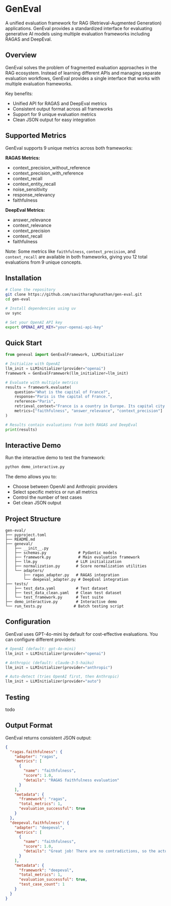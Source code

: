 # GenEval

A unified evaluation framework for RAG (Retrieval-Augmented Generation) applications. GenEval provides a standardized interface for evaluating generative AI models using multiple evaluation frameworks including RAGAS and DeepEval.

## Overview

GenEval solves the problem of fragmented evaluation approaches in the RAG ecosystem. Instead of learning different APIs and managing separate evaluation workflows, GenEval provides a single interface that works with multiple evaluation frameworks.

Key benefits:
- Unified API for RAGAS and DeepEval metrics
- Consistent output format across all frameworks
- Support for 9 unique evaluation metrics
- Clean JSON output for easy integration

## Supported Metrics

GenEval supports 9 unique metrics across both frameworks:

**RAGAS Metrics:**
- context_precision_without_reference
- context_precision_with_reference
- context_recall
- context_entity_recall
- noise_sensitivity
- response_relevancy
- faithfulness

**DeepEval Metrics:**
- answer_relevance
- context_relevance
- context_precision
- context_recall
- faithfulness

Note: Some metrics like `faithfulness`, `context_precision`, and `context_recall` are available in both frameworks, giving you 12 total evaluations from 9 unique concepts.

## Installation

```bash
# Clone the repository
git clone https://github.com/savitharaghunathan/gen-eval.git
cd gen-eval

# Install dependencies using uv
uv sync

# Set your OpenAI API key
export OPENAI_API_KEY="your-openai-api-key"
```

## Quick Start

```python
from geneval import GenEvalFramework, LLMInitializer

# Initialize with OpenAI
llm_init = LLMInitializer(provider="openai")
framework = GenEvalFramework(llm_initializer=llm_init)

# Evaluate with multiple metrics
results = framework.evaluate(
    question="What is the capital of France?",
    response="Paris is the capital of France.",
    reference="Paris",
    retrieval_context="France is a country in Europe. Its capital city is Paris.",
    metrics=["faithfulness", "answer_relevance", "context_precision"]
)

# Results contain evaluations from both RAGAS and DeepEval
print(results)
```

## Interactive Demo

Run the interactive demo to test the framework:

```bash
python demo_interactive.py
```

The demo allows you to:
- Choose between OpenAI and Anthropic providers
- Select specific metrics or run all metrics
- Control the number of test cases
- Get clean JSON output

## Project Structure

```
gen-eval/
├── pyproject.toml
├── README.md
├── geneval/
│   ├── __init__.py
│   ├── schemas.py              # Pydantic models
│   ├── framework.py            # Main evaluation framework
│   ├── llm.py                 # LLM initialization
│   ├── normalization.py       # Score normalization utilities
│   └── adapters/
│       ├── ragas_adapter.py   # RAGAS integration
│       └── deepeval_adapter.py # DeepEval integration
├── tests/
│   ├── test_data.yaml         # Test dataset
│   ├── test_data_clean.yaml   # Clean test dataset
│   └── test_framework.py      # Test suite
├── demo_interactive.py        # Interactive demo
└── run_tests.py              # Batch testing script
```

## Configuration

GenEval uses GPT-4o-mini by default for cost-effective evaluations. You can configure different providers:

```python
# OpenAI (default: gpt-4o-mini)
llm_init = LLMInitializer(provider="openai")

# Anthropic (default: claude-3-5-haiku)
llm_init = LLMInitializer(provider="anthropic")

# Auto-detect (tries OpenAI first, then Anthropic)
llm_init = LLMInitializer(provider="auto")
```

## Testing

todo

## Output Format

GenEval returns consistent JSON output:

```json
{
  "ragas.faithfulness": {
    "adapter": "ragas",
    "metrics": [
      {
        "name": "faithfulness",
        "score": 1.0,
        "details": "RAGAS faithfulness evaluation"
      }
    ],
    "metadata": {
      "framework": "ragas",
      "total_metrics": 1,
      "evaluation_successful": true
    }
  },
  "deepeval.faithfulness": {
    "adapter": "deepeval",
    "metrics": [
      {
        "name": "faithfulness",
        "score": 1.0,
        "details": "Great job! There are no contradictions, so the actual output is fully faithful to the retrieval context."
      }
    ],
    "metadata": {
      "framework": "deepeval",
      "total_metrics": 1,
      "evaluation_successful": true,
      "test_case_count": 1
    }
  }
}

```

